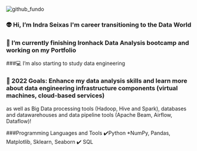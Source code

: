 ![github_fundo](https://user-images.githubusercontent.com/65928388/145454993-30ef0e0d-62b8-4c03-a9ae-7956deaef5a3.gif)




### 👽 Hi, I’m Indra Seixas I'm career transitioning to the Data World 
### 🔭 I’m currently finishing Ironhack Data Analysis bootcamp and working on my Portfolio
###💻 I’m also starting to study data engineering 
### 🥅 2022 Goals: Enhance my data analysis skills and learn more about data engineering infrastructure components (virtual machines, cloud-based services)
as well as Big Data processing tools (Hadoop, Hive and Spark), databases and datawarehouses and data pipeline tools (Apache Beam, Airflow, Dataflow)!

###Programming Languages and Tools
✔️Python *NumPy, Pandas, Matplotlib, Sklearn, Seaborn
✔️ SQL
